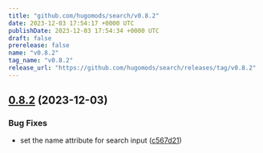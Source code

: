 ```yaml
---
title: "github.com/hugomods/search/v0.8.2"
date: 2023-12-03 17:54:17 +0000 UTC
publishDate: 2023-12-03 17:54:34 +0000 UTC
draft: false
prerelease: false
name: "v0.8.2"
tag_name: "v0.8.2"
release_url: "https://github.com/hugomods/search/releases/tag/v0.8.2"
---
```


## [0.8.2](https://github.com/hugomods/search/compare/v0.8.1...v0.8.2) (2023-12-03)


### Bug Fixes

* set the name attribute for search input ([c567d21](https://github.com/hugomods/search/commit/c567d213834d8c48086fd5c00855718a01e658fc))
